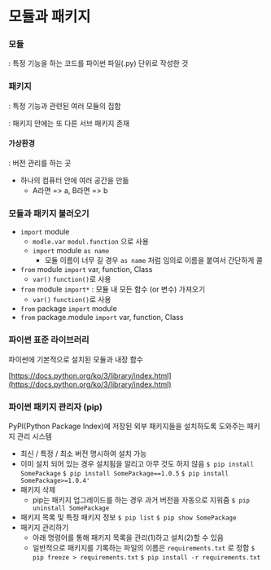 # 모듈과 패키지

### 모듈

: 특정 기능을 하는 코드를 파이썬 파일(.py) 단위로 작성한 것

### 패키지

: 특정 기능과 관련된 여러 모듈의 집합

: 패키지 안에는 또 다른 서브 패키지 존재

#### 가상환경
: 버전 관리를 하는 곳
- 하나의 컴퓨터 안에 여러 공간을 만듦
  - A라면 => a, B라면 => b

### 모듈과 패키지 불러오기

- `import` module
  - `modle.var` `modul.function` 으로 사용
  - `import` module `as name`
    - 모듈 이름이 너무 길 경우 `as name` 처럼 임의로 이름을 붙여서 간단하게 콜
- `from` module `import` var, function, Class
  - `var()` `function()`로 사용
- `from` module `import*` : 모듈 내 모든 함수 (or 변수) 가져오기
  - `var()` `function()`로 사용
- `from` package `import` module
- `from` package.module `import` var, function, Class

### 파이썬 표준 라이브러리

파이썬에 기본적으로 설치된 모듈과 내장 함수

[https://docs.python.org/ko/3/library/index.html](https://docs.python.org/ko/3/library/index.html)

### 파이썬 패키지 관리자 (pip)

PyPI(Python Package Index)에 저장된 외부 패키지들을 설치하도록 도와주는 패키지 관리 시스템

- 최신 / 특정 / 최소 버전 명시하여 설치 가능
- 이미 설치 되어 있는 경우 설치됨을 알리고 아무 것도 하지 않음
  `$ pip install SomePackage`
  `$ pip install SomePackage==1.0.5`
  `$ pip install SomePackage>=1.0.4'`
- 패키지 삭제
  - pip는 패키지 업그레이드를 하는 경우 과거 버전을 자동으로 지워줌
    `$ pip uninstall SomePackage`
- 패키지 목록 및 특정 패키지 정보
  `$ pip list`
  `$ pip show SomePackage`
- 패키지 관리하기
  - 아래 명령어를 통해 패키지 목록을 관리(1)하고 설치(2)할 수 있음
  - 일반적으로 패키지를 기록하는 파일의 이름은 `requirements.txt` 로 정함
    `$ pip freeze > requirements.txt`
    `$ pip install -r requirements.txt`
